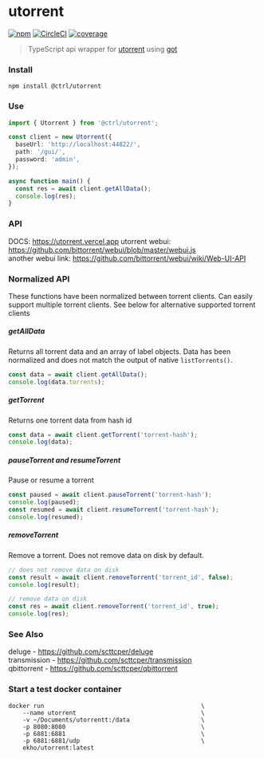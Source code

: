 # utorrent

[![npm](https://badgen.net/npm/v/@ctrl/utorrent)](https://www.npmjs.com/package/@ctrl/utorrent)
[![CircleCI](https://badgen.net/circleci/github/scttcper/utorrent)](https://circleci.com/gh/scttcper/utorrent)
[![coverage](https://badgen.net/codecov/c/github/scttcper/utorrent)](https://codecov.io/gh/scttcper/utorrent)

> TypeScript api wrapper for [utorrent](https://www.utorrent.com) using [got](https://github.com/sindresorhus/got)

### Install

```console
npm install @ctrl/utorrent
```

### Use

```ts
import { Utorrent } from '@ctrl/utorrent';

const client = new Utorrent({
  baseUrl: 'http://localhost:44822/',
  path: '/gui/',
  password: 'admin',
});

async function main() {
  const res = await client.getAllData();
  console.log(res);
}
```

### API

DOCS: https://utorrent.vercel.app
utorrent webui: https://github.com/bittorrent/webui/blob/master/webui.js  
another webui link: https://github.com/bittorrent/webui/wiki/Web-UI-API

### Normalized API

These functions have been normalized between torrent clients. Can easily support multiple torrent clients. See below for alternative supported torrent clients

##### getAllData

Returns all torrent data and an array of label objects. Data has been normalized and does not match the output of native `listTorrents()`.

```ts
const data = await client.getAllData();
console.log(data.torrents);
```

##### getTorrent

Returns one torrent data from hash id

```ts
const data = await client.getTorrent('torrent-hash');
console.log(data);
```

##### pauseTorrent and resumeTorrent

Pause or resume a torrent

```ts
const paused = await client.pauseTorrent('torrent-hash');
console.log(paused);
const resumed = await client.resumeTorrent('torrent-hash');
console.log(resumed);
```

##### removeTorrent

Remove a torrent. Does not remove data on disk by default.

```ts
// does not remove data on disk
const result = await client.removeTorrent('torrent_id', false);
console.log(result);

// remove data on disk
const res = await client.removeTorrent('torrent_id', true);
console.log(res);
```

### See Also

deluge - https://github.com/scttcper/deluge  
transmission - https://github.com/scttcper/transmission  
qbittorrent - https://github.com/scttcper/qbittorrent  

### Start a test docker container

```
docker run                                            \
    --name utorrent                                   \
    -v ~/Documents/utorrentt:/data                    \
    -p 8080:8080                                      \
    -p 6881:6881                                      \
    -p 6881:6881/udp                                  \
    ekho/utorrent:latest
```
